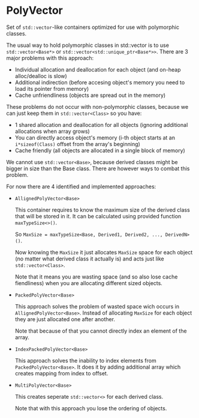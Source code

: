 # PolyVector

Set of ```std::vector```-like containers optimized for use with polymorphic classes.

The usual way to hold polymorphic classes in std::vector is to use ```std::vector<Base*>``` or ```std::vector<std::unique_ptr<Base*>>```.
There are 3 major problems with this approach:
- Individual allocation and deallocation for each object (and on-heap alloc/dealloc is slow)
- Additional indirection (before accesing object's memory you need to load its pointer from memory)
- Cache unfriendliness (objects are spread out in the memory)

These problems do not occur with non-polymorphic classes, because we can just keep them in ```std::vector<Class>``` so you have:
- 1 shared allocation and deallocation for all objects (ignoring additional allocations when array grows)
- You can directly access object's memory (i-th object starts at an ```i*sizeof(Class)``` offset from the array's beginning)
- Cache friendly (all objects are allocated in a single block of memory)

We cannot use ```std::vector<Base>```, because derived classes might be bigger in size than the Base class. There are however ways to combat this problem.

For now there are 4 identified and implemented approaches:
- ```AllignedPolyVector<Base>```

  This container requires to know the maximum size of the derived class that will be stored in it. It can be calculated using provided function ```maxTypeSize<>()```.
  
  So ```MaxSize = maxTypeSize<Base, Derived1, Derived2, ..., DerivedN>()```. 
  
  Now knowing the ```MaxSize``` it just allocates ```MaxSize``` space for each object (no matter what derived class it actually is) and acts just like ```std::vector<Class>```.
  
  Note that it means you are wasting space (and so also lose cache fiendliness) when you are allocating different sized objects.
- ```PackedPolyVector<Base>```

  This approach solves the problem of wasted space wich occurs in ```AllignedPolyVector<Base>```. Instead of allocating ```MaxSize``` for each object they are just allocated one after another. 
  
  Note that because of that you cannot directly index an element of the array.
- ```IndexPackedPolyVector<Base>```

  This approach solves the inability to index elements from ```PackedPolyVector<Base>```. It does it by adding additional array which creates mapping from index to offset.
- ```MultiPolyVector<Base>```

  This creates seperate ```std::vector<>``` for each derived class.
  
  Note that with this approach you lose the ordering of objects.
